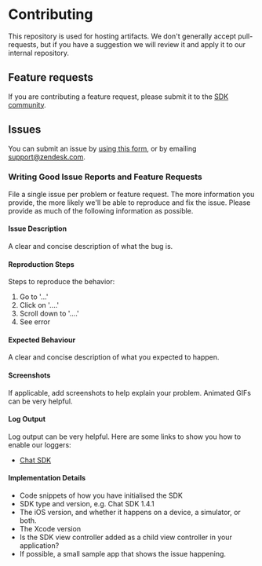 # Contributing

This repository is used for hosting artifacts. We don't generally accept pull-requests, but if you have a suggestion we will review it and apply it to our internal repository. 

## Feature requests

If you are contributing a feature request, please submit it to the [SDK community](https://develop.zendesk.com/hc/en-us/community/topics/360000018828-Mobile-SDKs).

## Issues

You can submit an issue by [using this form](https://support.zendesk.com/hc/en-us/requests/new), or by emailing [support@zendesk.com](mailto:support@zendesk.com).

### Writing Good Issue Reports and Feature Requests

File a single issue per problem or feature request. The more information you provide, the more likely we'll be able to reproduce and fix the issue. Please provide as much of the following information as possible.

#### Issue Description

A clear and concise description of what the bug is.

#### Reproduction Steps

Steps to reproduce the behavior:

1. Go to '...'
2. Click on '....'
3. Scroll down to '....'
4. See error

#### Expected Behaviour

A clear and concise description of what you expected to happen.

#### Screenshots

If applicable, add screenshots to help explain your problem. Animated GIFs can be very helpful.

#### Log Output

Log output can be very helpful. Here are some links to show you how to enable our loggers:

* [Chat SDK](https://developer.zendesk.com/embeddables/docs/ios-chat-sdk/advancedtopics#logging)

#### Implementation Details

* Code snippets of how you have initialised the SDK
* SDK type and version, e.g. Chat SDK 1.4.1
* The iOS version, and whether it happens on a device, a simulator, or both.
* The Xcode version
* Is the SDK view controller added as a child view controller in your application?
* If possible, a small sample app that shows the issue happening.
